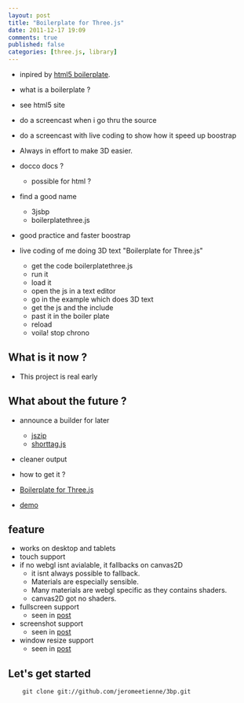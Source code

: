 ```yaml
---
layout: post
title: "Boilerplate for Three.js"
date: 2011-12-17 19:09
comments: true
published: false
categories: [three.js, library]
---
```


* inpired by [html5 boilerplate](http://html5boilerplate.com/).


* what is a boilerplate ?
* see html5 site

* do a screencast when i go thru the source
* do a screencast with live coding to show how it speed up boostrap
* Always in effort to make 3D easier.
* docco docs ?
  * possible for html ?
* find a good name
  * 3jsbp
  * boilerplatethree.js
* good practice and faster boostrap


* live coding of me doing 3D text "Boilerplate for Three.js"
  * get the code boilerplatethree.js
  * run it
  * load it
  * open the js in a text editor
  * go in the example which does 3D text
  * get the js and the include
  * past it in the boiler plate
  * reload
  * voila! stop chrono

## What is it now ?

* This project is real early

## What about the future ?
* announce a builder for later
  * [jszip](http://jszip.stuartk.co.uk/)
  * [shorttag.js](https://github.com/jeromeetienne/shorttag.js)
* cleaner output

* how to get it ?
	
* [Boilerplate for Three.js](https://github.com/jeromeetienne/3bp)
* [demo](http://jeromeetienne.github.com/3bp)

## feature

* works on desktop and tablets
* touch support
* if no webgl isnt avialable, it fallbacks on canvas2D
  * it isnt always possible to fallback.
  * Materials are especially sensible.
  * Many materials are webgl specific as they contains shaders.
  * canvas2D got no shaders.
* fullscreen support
  * seen in [post](/blog/2011/11/17/lets-make-a-3d-game-make-it-fullscreen/)
* screenshot support
  * seen in [post](/blog/2011/09/03/screenshot-in-javascript/)
* window resize support
  * seen in [post](/blog/2011/08/30/window-resize-for-your-demos/)

## Let's get started

```
	git clone git://github.com/jeromeetienne/3bp.git
```
